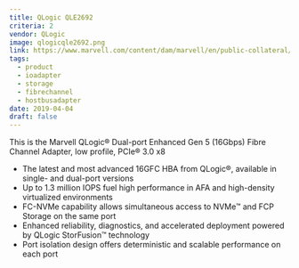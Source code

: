 ```yaml
---
title: QLogic QLE2692
criteria: 2
vendor: QLogic
image: qlogicqle2692.png
link: https://www.marvell.com/content/dam/marvell/en/public-collateral/fibre-channel/marvell-fibre-channel-adapters-qlogic-qle2690-qle2692-datasheet.pdf
tags:
  - product
  - ioadapter
  - storage
  - fibrechannel
  - hostbusadapter
date: 2019-04-04
draft: false
---
```


This is the Marvell QLogic® Dual-port Enhanced Gen 5 (16Gbps) Fibre Channel Adapter, low profile, PCIe® 3.0 x8

- The latest and most advanced 16GFC HBA from QLogic®, available in single- and dual-port versions
- Up to 1.3 million IOPS fuel high performance in AFA and high-density virtualized environments
- FC-NVMe capability allows simultaneous access to NVMe™ and FCP Storage on the same port
- Enhanced reliability, diagnostics, and accelerated deployment powered by QLogic StorFusion™ technology
- Port isolation design offers deterministic and scalable performance on each port
